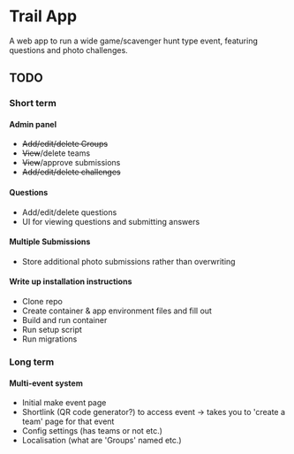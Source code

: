 # Trail App
A web app to run a wide game/scavenger hunt type event, featuring questions and photo challenges.

## TODO
### Short term
#### Admin panel
* ~~Add/edit/delete Groups~~
* ~~View~~/delete teams
* ~~View~~/approve submissions
* ~~Add/edit/delete challenges~~
  
#### Questions
* Add/edit/delete questions
* UI for viewing questions and submitting answers
  
#### Multiple Submissions
* Store additional photo submissions rather than overwriting

#### Write up installation instructions
* Clone repo
* Create container & app environment files and fill out
* Build and run container
* Run setup script
* Run migrations
  
### Long term
#### Multi-event system
* Initial make event page
* Shortlink (QR code generator?) to access event -> takes you to 'create a team' page for that event
* Config settings (has teams or not etc.)
* Localisation (what are 'Groups' named etc.)

